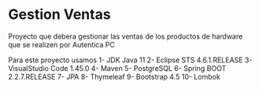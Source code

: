 # Gestion Ventas
Proyecto que debera gestionar las ventas de los productos de hardware que se realizen por Autentica PC

Para este proyecto usamos
1- JDK Java 11
2- Eclipse STS 4.6.1.RELEASE
3- VisualStudio Code 1.45.0
4- Maven
5- PostgreSQL
6- Spring BOOT 2.2.7.RELEASE
7- JPA
8- Thymeleaf
9- Bootstrap 4.5
10- Lombok